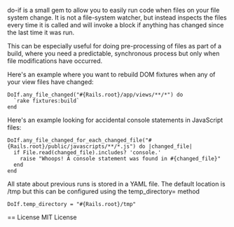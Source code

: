 do-if is a small gem to allow you to easily run code when files on your file system change. It is not a file-system watcher, but instead inspects the files every time it is called and will invoke a block if anything has changed since the last time it was run.

This can be especially useful for doing pre-processing of files as part of a build, where you need a predictable, synchronous process but only when file modifications have occurred.

Here's an example where you want to rebuild DOM fixtures when any of your view files have changed:

    DoIf.any_file_changed("#{Rails.root}/app/views/**/*") do
      `rake fixtures:build`
    end

Here's an example looking for accidental console statements in JavaScript files:

    DoIf.any_file_changed_for_each_changed_file("#{Rails.root}/public/javascripts/**/*.js") do |changed_file|
      if File.read(changed_file).includes? 'console.'
        raise "Whoops! A console statement was found in #{changed_file}"
      end
    end

All state about previous runs is stored in a YAML file. The default location is /tmp but this can be configured using the temp_directory= method

    DoIf.temp_directory = "#{Rails.root}/tmp"

== License
MIT License
